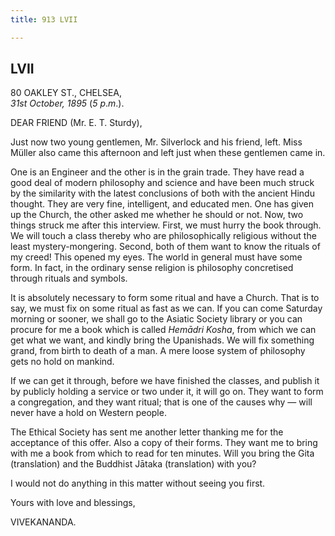 ```yaml
---
title: 913 LVII

---
```

  

  


## LVII

80 OAKLEY ST., CHELSEA,  
*31st October, 1895* (*5 p*.*m*.).

DEAR FRIEND (Mr. E. T. Sturdy),

Just now two young gentlemen, Mr. Silverlock and his friend, left. Miss
Müller also came this afternoon and left just when these gentlemen came
in.

One is an Engineer and the other is in the grain trade. They have read a
good deal of modern philosophy and science and have been much struck by
the similarity with the latest conclusions of both with the ancient
Hindu thought. They are very fine, intelligent, and educated men. One
has given up the Church, the other asked me whether he should or not.
Now, two things struck me after this interview. First, we must hurry the
book through. We will touch a class thereby who are philosophically
religious without the least mystery-mongering. Second, both of them want
to know the rituals of my creed! This opened my eyes. The world in
general must have some form. In fact, in the ordinary sense religion is
philosophy concretised through rituals and symbols.

It is absolutely necessary to form some ritual and have a Church. That
is to say, we must fix on some ritual as fast as we can. If you can come
Saturday morning or sooner, we shall go to the Asiatic Society library
or you can procure for me a book which is called *Hemādri Kosha*, from
which we can get what we want, and kindly bring the Upanishads. We will
fix something grand, from birth to death of a man. A mere loose system
of philosophy gets no hold on mankind.

If we can get it through, before we have finished the classes, and
publish it by publicly holding a service or two under it, it will go on.
They want to form a congregation, and they want ritual; that is one of
the causes why — will never have a hold on Western people.

The Ethical Society has sent me another letter thanking me for the
acceptance of this offer. Also a copy of their forms. They want me to
bring with me a book from which to read for ten minutes. Will you bring
the Gita (translation) and the Buddhist Jātaka (translation) with you?

I would not do anything in this matter without seeing you first. 

Yours with love and blessings,

VIVEKANANDA.